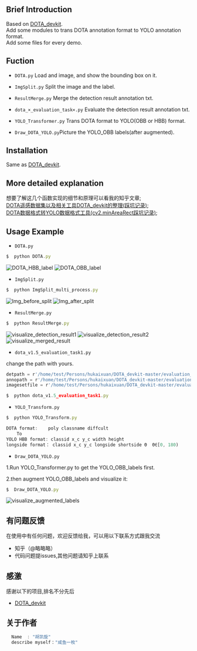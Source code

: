 
## Brief Introduction
Based on [DOTA_devkit](https://github.com/CAPTAIN-WHU/DOTA_devkit).  
Add some modules to trans DOTA annotation format to YOLO annotation format.  
Add some files for every demo.


## Fuction
* `DOTA.py`  Load and image, and show the bounding box on it.

* `ImgSplit.py` Split the image and the label.

* `ResultMerge.py` Merge the detection result annotation txt.

* `dota_×_evaluation_task×.py` Evaluate the detection result annotation txt.

* `YOLO_Transformer.py`     Trans DOTA format to YOLO(OBB or HBB) format.

* `Draw_DOTA_YOLO.py`Picture the YOLO_OBB labels(after augmented).

## Installation
Same as [DOTA_devkit](https://github.com/CAPTAIN-WHU/DOTA_devkit).

## More detailed explanation
想要了解这几个函数实现的细节和原理可以看我的知乎文章;    
[DOTA遥感数据集以及相关工具DOTA_devkit的整理(踩坑记录)](https://zhuanlan.zhihu.com/p/355862906);    
[DOTA数据格式转YOLO数据格式工具(cv2.minAreaRect踩坑记录)](https://zhuanlan.zhihu.com/p/356416158);


## Usage Example
* `DOTA.py`     
```javascript
$  python DOTA.py
```
![DOTA_HBB_label](https://github.com/hukaixuan19970627/DOTA_devkit_YOLO/tree/master/P0003_HBB.png)
![DOTA_OBB_label](https://github.com/hukaixuan19970627/DOTA_devkit_YOLO/tree/master/P0003_OBB.png)
* `ImgSplit.py` 
```javascript
$  python ImgSplit_multi_process.py
```
![Img_before_split](https://github.com/hukaixuan19970627/DOTA_devkit_YOLO/tree/master/P0130.png)
![Img_after_split](https://github.com/hukaixuan19970627/DOTA_devkit_YOLO/tree/master/P0130__1__0___0.png)
* `ResultMerge.py` 
```javascript
$  python ResultMerge.py
```
![visualize_detection_result1](https://github.com/hukaixuan19970627/DOTA_devkit_YOLO/tree/master/P0004__1__0___0.png)
![visualize_detection_result2](https://github.com/hukaixuan19970627/DOTA_devkit_YOLO/tree/master/P0004__1__0___440.png)
![visualize_merged_result](https://github.com/hukaixuan19970627/DOTA_devkit_YOLO/tree/master/P0004_.png)




* `dota_v1.5_evaluation_task1.py` 

change the path with yours.
```javascript
detpath = r'/home/test/Persons/hukaixuan/DOTA_devkit-master/evaluation_example/result_classname/Task1_{:s}.txt'
annopath = r'/home/test/Persons/hukaixuan/DOTA_devkit-master/evaluation_example/row_DOTA_labels/{:s}.txt'
imagesetfile = r'/home/test/Persons/hukaixuan/DOTA_devkit-master/evaluation_example/imgnamefile.txt'
```
```javascript
$  python dota_v1.5_evaluation_task1.py
```

* `YOLO_Transform.py` 
```javascript
$  python YOLO_Transform.py
```
```javascript
DOTA format:    poly classname diffcult
    To
YOLO HBB format: classid x_c y_c width height  
longside format： classid x_c y_c longside shortside Θ  Θ∈[0, 180)
```


* `Draw_DOTA_YOLO.py`

1.Run YOLO_Transformer.py to get the YOLO_OBB_labels first.

2.then augment YOLO_OBB_labels and visualize it:
```javascript
$  Draw_DOTA_YOLO.py
```
![visualize_augmented_labels](https://github.com/hukaixuan19970627/DOTA_devkit_YOLO/tree/master/P0003_augment_.png)


## 有问题反馈
在使用中有任何问题，欢迎反馈给我，可以用以下联系方式跟我交流

* 知乎（@略略略）
* 代码问题提issues,其他问题请知乎上联系


## 感激
感谢以下的项目,排名不分先后

* [DOTA_devkit](https://github.com/CAPTAIN-WHU/DOTA_devkit)

## 关于作者

```javascript
  Name  : "胡凯旋"
  describe myself："咸鱼一枚"
  
```
